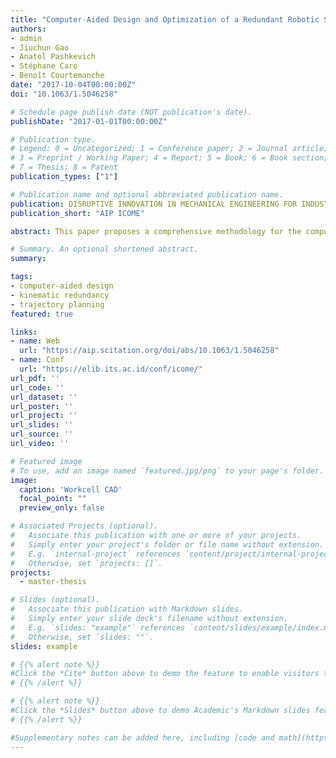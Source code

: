 ```yaml
---
title: "Computer-Aided Design and Optimization of a Redundant Robotic System for Automated Fiber Placement Process"
authors:
- admin
- Jiuchun Gao
- Anatol Pashkevich
- Stéphane Caro
- Benoît Courtemanche
date: "2017-10-04T00:00:00Z"
doi: "10.1063/1.5046258"

# Schedule page publish date (NOT publication's date).
publishDate: "2017-01-01T00:00:00Z"

# Publication type.
# Legend: 0 = Uncategorized; 1 = Conference paper; 2 = Journal article;
# 3 = Preprint / Working Paper; 4 = Report; 5 = Book; 6 = Book section;
# 7 = Thesis; 8 = Patent
publication_types: ["1"]

# Publication name and optional abbreviated publication name.
publication: DISRUPTIVE INNOVATION IN MECHANICAL ENGINEERING FOR INDUSTRY COMPETITIVENES, Proceedings of the *3rd International Conference on Mechanical Engineering (ICOME 2017)*
publication_short: "AIP ICOME"

abstract: This paper proposes a comprehensive methodology for the computer-aided design and optimization of a robotic workcell for the automated fiber placement. The robotic cell, comprising of a 6-axis industrial manipulator and an actuated positioner, is kinematically redundant with respect to the considered task. An efficient optimization technique for managing these kinematic redundancies is proposed. The robot/positioner motion planning and robotic cell layout design in a CAD environment are presented. To confirm validity of the developed methodology, experimental results are presented that deal with automation of thermoplastic fiber placement process.

# Summary. An optional shortened abstract.
summary:

tags:
- computer-aided design
- kinematic redundancy
- trajectory planning
featured: true

links:
- name: Web
  url: "https://aip.scitation.org/doi/abs/10.1063/1.5046258"
- name: Conf
  url: "https://elib.its.ac.id/conf/icome/"
url_pdf: ''
url_code: ''
url_dataset: ''
url_poster: ''
url_project: ''
url_slides: ''
url_source: ''
url_video: ''

# Featured image
# To use, add an image named `featured.jpg/png` to your page's folder.
image:
  caption: 'Workcell CAD'
  focal_point: ""
  preview_only: false

# Associated Projects (optional).
#   Associate this publication with one or more of your projects.
#   Simply enter your project's folder or file name without extension.
#   E.g. `internal-project` references `content/project/internal-project/index.md`.
#   Otherwise, set `projects: []`.
projects:
  - master-thesis

# Slides (optional).
#   Associate this publication with Markdown slides.
#   Simply enter your slide deck's filename without extension.
#   E.g. `slides: "example"` references `content/slides/example/index.md`.
#   Otherwise, set `slides: ""`.
slides: example

# {{% alert note %}}
#Click the *Cite* button above to demo the feature to enable visitors to import publication metadata into their reference management software.
# {{% /alert %}}

# {{% alert note %}}
#Click the *Slides* button above to demo Academic's Markdown slides feature.
# {{% /alert %}}

#Supplementary notes can be added here, including [code and math](https://sourcethemes.com/academic/docs/writing-markdown-latex/).
---
```

